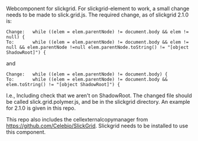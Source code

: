 Webcomponent for slickgrid. For slickgrid-element to work, a small change needs to be made to slick.grid.js. The required change, as of slickgrid 2.1.0 is:

    Change:   while ((elem = elem.parentNode) != document.body && elem != null) {
    To:       while ((elem = elem.parentNode) != document.body && elem != null && elem.parentNode !=null elem.parentNode.toString() != "[object ShadowRoot]") {
and

    Change:   while ((elem = elem.parentNode) != document.body) {
    To:       while ((elem = elem.parentNode) != document.body && elem.toString() != "[object ShadowRoot]") {

I.e., Including check that we aren't on ShadowRoot. The changed file should be called slick.grid.polymer.js, and be in the slickgrid directory. An example for 2.1.0 is given in this repo.

This repo also includes the cellexternalcopymanager from https://github.com/Celebio/SlickGrid. Slickgrid needs to be installed to use this component.
